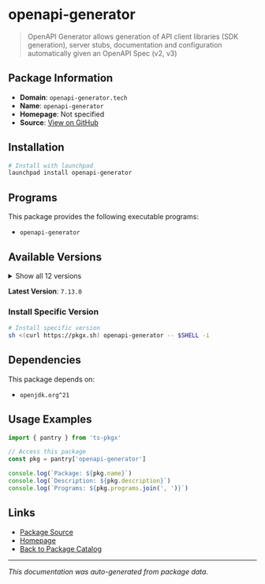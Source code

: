 # openapi-generator

> OpenAPI Generator allows generation of API client libraries (SDK generation), server stubs, documentation and configuration automatically given an OpenAPI Spec (v2, v3)

## Package Information

- **Domain**: `openapi-generator.tech`
- **Name**: `openapi-generator`
- **Homepage**: Not specified
- **Source**: [View on GitHub](https://github.com/pkgxdev/pantry/tree/main/projects/openapi-generator.tech/package.yml)

## Installation

```bash
# Install with launchpad
launchpad install openapi-generator
```

## Programs

This package provides the following executable programs:

- `openapi-generator`

## Available Versions

<details>
<summary>Show all 12 versions</summary>

- `7.13.0`, `7.12.0`, `7.11.0`, `7.10.0`, `7.9.0`
- `7.8.0`, `7.7.0`, `7.6.0`, `7.5.0`, `7.4.0`
- `7.3.0`, `7.2.0`

</details>

**Latest Version**: `7.13.0`

### Install Specific Version

```bash
# Install specific version
sh <(curl https://pkgx.sh) openapi-generator -- $SHELL -i
```

## Dependencies

This package depends on:

- `openjdk.org^21`

## Usage Examples

```typescript
import { pantry } from 'ts-pkgx'

// Access this package
const pkg = pantry['openapi-generator']

console.log(`Package: ${pkg.name}`)
console.log(`Description: ${pkg.description}`)
console.log(`Programs: ${pkg.programs.join(', ')}`)
```

## Links

- [Package Source](https://github.com/pkgxdev/pantry/tree/main/projects/openapi-generator.tech/package.yml)
- [Homepage](#)
- [Back to Package Catalog](../../package-catalog.md)

---

*This documentation was auto-generated from package data.*
